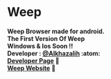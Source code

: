 # Weep
**Weep Browser made for android.**<br>
**The First Version Of Weep** <br>
**Windows & Ios Soon !!**<br>
**Developer : [@Alkhazalih](https://github.com/Alkhazalih)  :atom:**<br>
**[Developer Page](https://sanad.mrtwix.repl.co) :link:** <br>
**[Weep Website](https://weep.mrtwix1.repl.co) :link:**<br>
